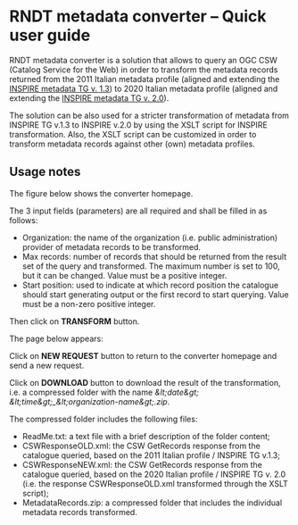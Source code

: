 # RNDT metadata converter – Quick user guide

RNDT metadata converter is a solution that allows to query an OGC CSW (Catalog Service for the Web) in order to transform the metadata records returned from the 2011 Italian metadata profile (aligned and extending the [INSPIRE metadata TG v. 1.3](https://inspire.ec.europa.eu/documents/inspire-metadata-implementing-rules-technical-guidelines-based-en-iso-19115-and-en-iso-1)) to 2020 Italian metadata profile (aligned and extending the [INSPIRE metadata TG v. 2.0](https://inspire.ec.europa.eu/id/document/tg/metadata-iso19139)).

The solution can be also used for a stricter transformation of metadata from INSPIRE TG v.1.3 to INSPIRE v.2.0 by using the XSLT script for INSPIRE transformation. Also, the XSLT script can be customized in order to transform metadata records against other (own) metadata profiles.

## Usage notes

The figure below shows the converter homepage.



The 3 input fields (parameters) are all required and shall be filled in as follows:

- Organization: the name of the organization (i.e. public administration) provider of metadata records to be transformed.
- Max records: number of records that should be returned from the result set of the query and transformed. The maximum number is set to 100, but it can be changed. Value must be a positive integer.
- Start position: used to indicate at which record position the catalogue should start generating output or the first record to start querying. Value must be a non-zero positive integer.

Then click on **TRANSFORM** button.

The page below appears:



Click on **NEW REQUEST** button to return to the converter homepage and send a new request.

Click on **DOWNLOAD** button to download the result of the transformation, i.e. a compressed folder with the name _\&lt;date\&gt; \&lt;time\&gt;\_\&lt;organization-name\&gt;.zip_.

The compressed folder includes the following files:

- ReadMe.txt: a text file with a brief description of the folder content;
- CSWResponseOLD.xml: the CSW GetRecords response from the catalogue queried, based on the 2011 Italian profile / INSPIRE TG v.1.3;
- CSWResponseNEW.xml: the CSW GetRecords response from the catalogue queried, based on the 2020 Italian profile / INSPIRE TG v. 2.0 (i.e. the response CSWResponseOLD.xml transformed through the XSLT script);
- MetadataRecords.zip: a compressed folder that includes the individual metadata records transformed.
